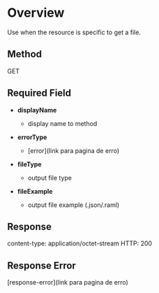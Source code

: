 # Overview
Use when the resource is specific to get a file.

## Method 
GET

## Required Field
- **displayName**
  - display name to method

- **errorType**
  - [error](link para pagina de erro)

- **fileType**
  - output file type

- **fileExample**
  - output file example (.json/.raml)

## Response
content-type: application/octet-stream
HTTP: 200

## Response Error
[response-error](link para pagina de erro)
